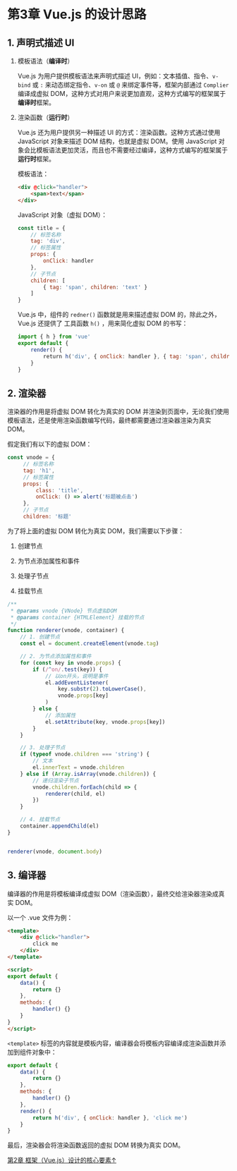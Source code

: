 # 第3章 Vue.js 的设计思路

## 1. 声明式描述 UI

1. 模板语法（**编译时**）
   
   Vue.js 为用户提供模板语法来声明式描述 UI，例如：文本插值、指令、`v-bind` 或 `:` 来动态绑定指令、`v-on` 或 `@` 来绑定事件等，框架内部通过 `Complier` 编译成虚拟 DOM，这种方式对用户来说更加直观，这种方式编写的框架属于**编译时**框架。

2. 渲染函数（**运行时**）
   
   Vue.js 还为用户提供另一种描述 UI 的方式：渲染函数。这种方式通过使用 JavaScript 对象来描述 DOM 结构，也就是虚拟 DOM。使用 JavaScript 对象会比模板语法更加灵活，而且也不需要经过编译，这种方式编写的框架属于**运行时**框架。
   
   模板语法：
   
   ```html
   <div @click="handler">
       <span>text</span>
   </div>
   ```
   
   JavaScript 对象（虚拟 DOM）：
   
   ```js
   const title = {
       // 标签名称
       tag: 'div',
       // 标签属性
       props: {
           onClick: handler
       },
       // 子节点
       children: [
           { tag: 'span', children: 'text' }
       ]
   }
   ```
   
   Vue.js 中，组件的 `redner()` 函数就是用来描述虚拟 DOM 的，除此之外，Vue.js 还提供了 工具函数 `h()` ，用来简化虚拟 DOM 的书写：
   
   ```js
   import { h } from 'vue'
   export default {
       render() {
           return h('div', { onClick: handler }, { tag: 'span', children: 'text' })
       }
   }
   ```

## 2. 渲染器

渲染器的作用是将虚拟 DOM 转化为真实的 DOM 并渲染到页面中，无论我们使用模板语法，还是使用渲染函数编写代码，最终都需要通过渲染器渲染为真实 DOM。

假定我们有以下的虚拟 DOM：

```js
const vnode = {
     // 标签名称
     tag: 'h1',
     // 标签属性
     props: {
         class: 'title',
         onClick: () => alert('标题被点击')
     },
     // 子节点
     children: '标题'
```

为了将上面的虚拟 DOM 转化为真实 DOM，我们需要以下步骤：

1. 创建节点

2. 为节点添加属性和事件

3. 处理子节点

4. 挂载节点

```js
/**
 * @params vnode {VNode} 节点虚拟DOM
 * @params container {HTMLElement} 挂载的节点
 */
function renderer(vnode, container) {
    // 1. 创建节点
    const el = document.createElement(vnode.tag)

    // 2. 为节点添加属性和事件
    for (const key in vnode.props) {
        if (/^on/.test(key)) {
            // 以on开头，说明是事件
            el.addEventListener(
                key.substr(2).toLowerCase(),
                vnode.props[key]
            )
        } else {
            // 添加属性
            el.setAttribute(key, vnode.props[key])
        }
    }

    // 3. 处理子节点
    if (typeof vnode.children === 'string') {
        // 文本
        el.innerText = vnode.children
    } else if (Array.isArray(vnode.children)) {
        // 递归渲染子节点
        vnode.children.forEach(child => {
            renderer(child, el)
        })
    }

    // 4. 挂载节点
    container.appendChild(el)
}


renderer(vnode, document.body)
```

## 3. 编译器

编译器的作用是将模板编译成虚拟 DOM（渲染函数），最终交给渲染器渲染成真实 DOM。

以一个 .vue 文件为例：

```html
<template>
    <div @click="handler">
        click me
    </div>
</template>

<script>
export default {
    data() {
        return {}
    },
    methods: {
        handler() {}
    }
}
</script>
```

`<template>` 标签的内容就是模板内容，编译器会将模板内容编译成渲染函数并添加到组件对象中：

```js
export default {
    data() {
        return {}
    },
    methods: {
        handler() {}
    },
    render() {
        return h('div', { onClick: handler }, 'click me')
    }
}
```

最后，渲染器会将渲染函数返回的虚拟 DOM 转换为真实 DOM。

[第2章 框架（Vue.js）设计的核心要素↑](https://github.com/JungleHico/vue-design-note/blob/master/docs/第2章%20框架（Vue.js）设计的核心要素.md)